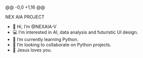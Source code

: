 @@ -0,0 +1,16 @@

NEX AIA PROJECT

- 👋 Hi, I’m @NEXAIA-V
- 💻 I’m interested in AI, data analysis and futuristic UI design.
- 🌱 I’m currently learning Python.
- 💞️ I’m looking to collaborate on Python projects.
- 💙 Jesus loves you.

<!---
NEXAIA-V/NEXAIA-V is a ✨ special ✨ repository because its `README.md` (this file) appears on your GitHub profile.
You can click the Preview link to take a look at your changes.
--->
